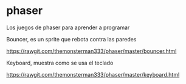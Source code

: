# phaser
Los juegos de phaser para aprender a programar

Bouncer, es un sprite que rebota contra las paredes

https://rawgit.com/themonsterman333/phaser/master/bouncer.html

Keyboard, muestra como se usa el teclado

https://rawgit.com/themonsterman333/phaser/master/keyboard.html
